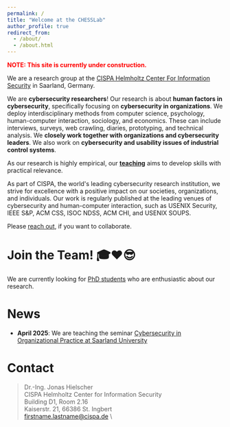 ```yaml
---
permalink: /
title: "Welcome at the CHESSLab"
author_profile: true
redirect_from: 
  - /about/
  - /about.html
---
```


<span style="color:red">__NOTE: This site is currently under construction.__</span>

We are a research group at the [CISPA Helmholtz Center For Information Security](https://cispa.de/) in Saarland, Germany.


We are __cybersecurity researchers__!
Our research is about __human factors in cybersecurity__, specifically focusing on __cybersecurity in organizations__. We deploy interdisciplinary methods from computer science, psychology, human-computer interaction, sociology, and economics. These can include interviews, surveys, web crawling, diaries, prototyping, and technical analysis. We __closely work together with organizations and cybersecurity leaders__. We also work on __cybersecurity and usability issues of industrial control systems__.


As our research is highly empirical, our __[teaching](/teaching/)__ aims to develop skills with practical relevance.

As part of CISPA, the world's leading cybersecurity research institution, we strive for excellence with a positive impact on our societies, organizations, and individuals. Our work is regularly published at the leading venues of cybersecurity and human-computer interaction, such as USENIX Security, IEEE S&P, ACM CSS, ISOC NDSS, ACM CHI, and USENIX SOUPS.

Please [reach out](/team/), if you want to collaborate.


# Join the Team! 🎓❤️😎
We are currently looking for [PhD students](/join/) who are enthusiastic about our research.



# News  
* __April 2025__: We are teaching the seminar [Cybersecurity in Organizational Practice at Saarland University](https://cms.cispa.saarland/orgsec25/)

# Contact
> Dr.-Ing. Jonas Hielscher \
> CISPA Helmholtz Center for Information Security \
> Building D1, Room 2.16 \
> Kaiserstr. 21, 66386 St. Ingbert \
> firstname.lastname@cispa.de \